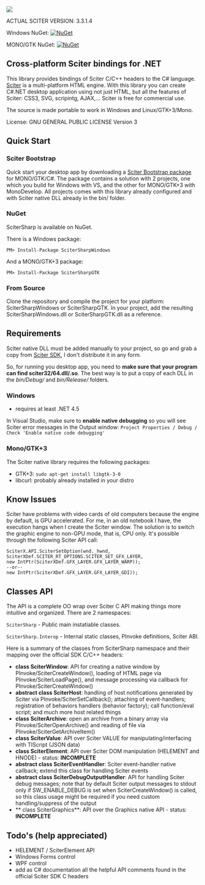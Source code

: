![](http://misoftware.rs/Content/BlogCDN/csharp-bindings.png)

ACTUAL SCITER VERSION: 3.3.1.4

Windows NuGet: [![NuGet](https://img.shields.io/badge/nuget-v1.0.7-blue.svg)](https://www.nuget.org/packages/SciterSharpWindows/)

MONO/GTK NuGet: [![NuGet](https://img.shields.io/badge/nuget-v1.0.7-blue.svg)](https://www.nuget.org/packages/SciterSharpGTK/)


## Cross-platform Sciter bindings for .NET

This library provides bindings of Sciter C/C++ headers to the C# language. [Sciter](http://sciter.com/download/) is a multi-platform HTML engine. With this library you can create C#.NET desktop application using not just HTML, but all the features of Sciter: CSS3, SVG, scripintg, AJAX,... Sciter is free for commercial use.

The source is made portable to work in Windows and Linux/GTK+3/Mono.

License: GNU GENERAL PUBLIC LICENSE Version 3


## Quick Start

### Sciter Bootstrap

Quick start your desktop app by downloading a [Sciter Bootstrap package](http://misoftware.rs/Bootstrap/Download) for MONO/GTK/C#. The package contains a solution with 2 projects, one which you build for Windows with VS, and the other for MONO/GTK+3 with MonoDevelop. All projects comes with this library already configured and with Sciter native DLL already in the bin/ folder.

### NuGet

SciterSharp is available on NuGet.

There is a Windows package:
```
PM> Install-Package SciterSharpWindows
```

And a MONO/GTK+3 package: 

```
PM> Install-Package SciterSharpGTK
```

### From Source

Clone the repository and compile the project for your platform: SciterSharpWindows or SciterSharpGTK. In your project, add the resulting SciterSharpWindows.dll or SciterSharpGTK.dll as a reference.

## Requirements

Sciter native DLL must be added manually to your project, so go and grab a copy from [Sciter SDK](http://sciter.com/sdk/sciter-sdk-3.zip), I don't distribute it in any form.

So, for running you desktop app, you need to **make sure that your program can find sciter32/64.dll/.so**. The best way is to put a copy of each DLL in the *bin/Debug/* and *bin/Release/* folders.

### Windows
- requires at least .NET 4.5

In Visual Studio, make sure to **enable native debugging** so you will see Sciter error messages in the Output window: ```Project Properties / Debug / Check 'Enable native code debugging'```
 
### Mono/GTK+3
 
The Sciter native library requires the following packages:
- GTK+3: ```sudo apt-get install libgtk-3-0```
- libcurl: probably already installed in your distro


## Know Issues

Sciter have problems with video cards of old computers because the engine by default, is GPU accelerated. For me, in an old notebook I have, the execution hangs when I create the Sciter window. The solution is to switch the graphic engine to non-GPU mode, that is, CPU only. It's possible through the following Sciter API call:

```
SciterX.API.SciterSetOption(wnd._hwnd, SciterXDef.SCITER_RT_OPTIONS.SCITER_SET_GFX_LAYER,
new IntPtr(SciterXDef.GFX_LAYER.GFX_LAYER_WARP));
--or--
new IntPtr(SciterXDef.GFX_LAYER.GFX_LAYER_GDI));
```

## Classes API

The API is a complete OO wrap over Sciter C API making things more intuitive and organized.
There are 2 namespaces:

```SciterSharp``` - Public main instatiable classes.

```SciterSharp.Interop``` - Internal static classes, PInvoke definitions, Sciter ABI.

Here is a summary of the classes from SciterSharp namespace and their mapping over the official SDK C/C++ headers:

- **class SciterWindow**: API for creating a native window by PInvoke/SciterCreateWindow(), loading of HTML page via PInvoke/SciterLoadPage(), and message processing via callback for PInvoke/SciterCreateWindow()
- **abstract class SciterHost**: handling of host notifications generated by Sciter via PInvoke/SciterSetCallback(); attaching of event-handlers; registration of behaviors handlers (behavior factory); call function/eval script; and much more host related things
- **class SciterArchive**: open an archive from a binary array via PInvoke/SciterOpenArchive() and reading of file via PInvoke/SciterGetArchiveItem()
- **class SciterValue**: API over Sciter VALUE for manipulating/interfacing with TIScript (JSON data)
- **class SciterElement**: API over Sciter DOM manipulation (HELEMENT and HNODE) - status: **INCOMPLETE**
- **abstract class SciterEventHandler**: Sciter event-handler native callback; extend this class for handling Sciter events
- **abstract class SciterDebugOutputHandler**: API for handling Sciter debug messages; note that by default Sciter output messages to stdout only if SW_ENABLE_DEBUG is set when SciterCreateWindow() is called, so this class usage might be required if you need custom handling/suppress of the output
- ** class SciterGraphics**: API over the Graphics native API - status: **INCOMPLETE**


## Todo's (help appreciated) 

- HELEMENT / SciterElement API
- Windows Forms control
- WPF control
- add as C# documentation all the helpful API comments found in the official Sciter SDK C headers